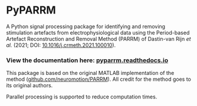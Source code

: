 # PyPARRM

A Python signal processing package for identifying and removing stimulation
artefacts from electrophysiological data using the Period-based Artefact
Reconstruction and Removal Method (PARRM) of Dastin-van Rijn *et al.* (2021; DOI: [10.1016/j.crmeth.2021.100010](https://doi.org/10.1016/j.crmeth.2021.100010)).

### View the documentation here: [pyparrm.readthedocs.io](https://pyparrm.readthedocs.io/en/1.0.0/)


This package is based on the original MATLAB implementation of the method
([github.com/neuromotion/PARRM](https://github.com/neuromotion/PARRM)). All credit for the method goes to its
original authors.

Parallel processing is supported to reduce computation times.

